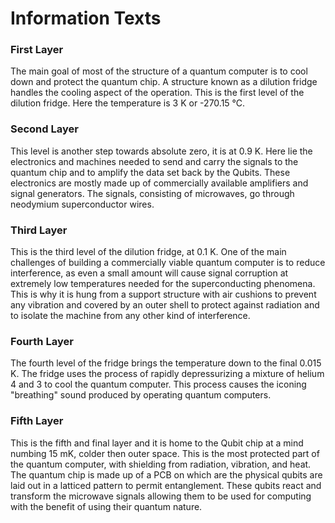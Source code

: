 # Information Texts		
### First Layer	
The main goal of most of the structure of a quantum computer is to cool down and protect the quantum chip. A structure known as a dilution fridge handles the cooling aspect of the operation. This is the first level of the dilution fridge. Here the temperature is 3 K or -270.15 °C. 

### Second Layer
This level is another step towards absolute zero, it is at 0.9 K. Here lie the electronics and machines needed to send and carry the signals to the quantum chip and to amplify the data set back by the Qubits. These electronics are mostly made up of commercially available amplifiers and signal generators. The signals, consisting of microwaves, go through neodymium superconductor wires. 

### Third Layer
This is the third level of the dilution fridge, at 0.1 K. One of the main challenges of building a commercially viable quantum computer is to reduce interference, as even a small amount will cause signal corruption at extremely low temperatures needed for the superconducting phenomena. This is why it is hung from a support structure with air cushions to prevent any vibration and covered by an outer shell to protect against radiation and to isolate the machine from any other kind of interference.

### Fourth Layer
The fourth level of the fridge brings the temperature down to the final 0.015 K. The fridge uses the process of rapidly depressurizing a mixture of helium 4 and 3 to cool the quantum computer. This process causes the iconing "breathing" sound produced by operating quantum computers.

### Fifth Layer
This is the fifth and final layer and it is home to the Qubit chip at a mind numbing 15 mK, colder then outer space. This is the most protected part of the quantum computer, with shielding from radiation, vibration, and heat. The quantum chip is made up of a PCB on which are the physical qubits are laid out in a latticed pattern to permit entanglement. These qubits react and transform the microwave signals allowing them to be used for computing with the benefit of using their quantum nature.